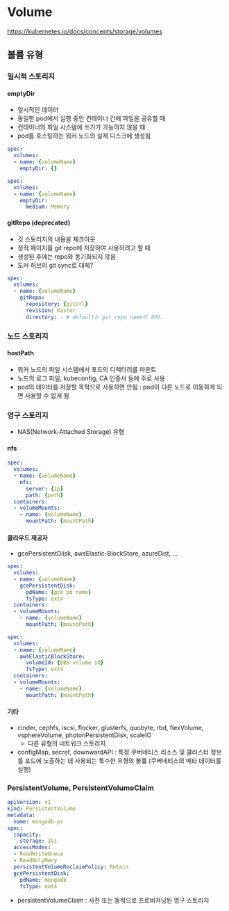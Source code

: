 # Volume

<https://kubernetes.io/docs/concepts/storage/volumes>

## 볼륨 유형

### 일시적 스토리지

#### emptyDir

* 일시적인 데이터
* 동일한 pod에서 실행 중인 컨테이너 간에 파일을 공유할 때
* 컨테이너의 파일 시스템에 쓰기가 가능하지 않을 때
* pod를 호스팅하는 워커 노드의 실제 디스크에 생성됨

```yaml
spec:
  volumes:
  - name: {volumeName}
    emptyDir: {}

spec:
  volumes:
  - name: {volumeName}
    emptyDir:
      medium: Memory
```

#### gitRepo (deprecated)

* 깃 스토리지의 내용을 체크아웃
* 정적 페이지를 git repo에 저장하여 사용하려고 할 때
* 생성된 후에는 repo와 동기화되지 않음
* 도커 허브의 git sync로 대체?

```yaml
spec:
  volumes:
  - name: {volumeName}
    gitRepo:
      repository: {gitUrl}
      revision: master
      directory: . # default는 git repo name이 된다.
```

### 노드 스토리지

#### hostPath

* 워커 노드의 파일 시스템에서 포드의 디렉터리를 마운트
* 노드의 로그 파일, kubeconfig, CA 인증서 등에 주로 사용
* pod의 데이터를 저장할 목적으로 사용하면 안됨 : pod이 다른 노드로 이동하게 되면 사용할 수 없게 됨

### 영구 스토리지

* NAS(Network-Attached Storage) 유형

#### nfs

```yaml
spec:
  volumes:
  - name: {volumeName}
    nfs:
      server: {ip}
      path: {path}
  containers:
  - volumeMounts:
    - name: {volumeName}
      mountPath: {mountPath}
```

#### 클라우드 제공자

* gcePersistentDiisk, awsElastic-BlockStore, azureDist, ...

```yaml
spec:
  volumes:
  - name: {volumeName}
    gcePersistentDisk:
      pdName: {gce pd name}
      fsType: ext4
  containers:
  - volumeMounts:
    - name: {volumeName}
      mountPath: {mountPath}

spec:
  volumes:
  - name: {volumeName}
    awsElasticBlockStore:
      volumeId: {EBS volume id}
      fsType: ext4
  containers:
  - volumeMounts:
    - name: {volumeName}
      mountPath: {mountPath}
```

#### 기타

* cinder, cephfs, iscsi, flocker, glusterfs, quobyte, rbd, flexVolume, vsphereVolume, photonPersistentDisk, scaleIO
  * 다른 유형의 네트워크 스토리지
* configMap, secret, downwardAPI : 특정 쿠버네티스 리소스 및 클러스터 정보를 포드에 노출하는 데 사용되는 특수한 유형의 볼륨 (쿠버네티스의 메타 데이터를 실행)

### PersistentVolume, PersistentVolumeClaim

```yaml
apiVersion: v1
kind: PersistentVolume
metadata:
  name: mongodb-pv
spec:
  capacity:
    storage: 1Gi
  accessModes:
  - ReadWriteOnece
  - ReadOnlyMany
  persistentVolumeReclaimPolicy: Retain
  gcePersistentDisk:
    pdName: mongodb
    fsType: ext4
```

* persistentVolumeClaim : 사전 또는 동적으로 프로비저닝된 영구 스토리지
